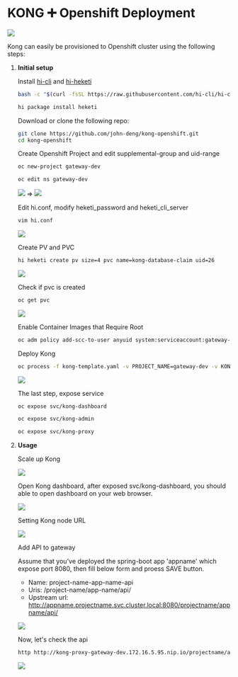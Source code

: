 # KONG ➕ Openshift Deployment

![](/assets/kong.png)

Kong can easily be provisioned to Openshift cluster using the following steps:

1. **Initial setup**

    Install [hi-cli](https://github.com/hi-cli/hi-cli) and [hi-heketi](https://github.com/hi-cli/hi-heketi)
    ```bash
    bash -c "$(curl -fsSL https://raw.githubusercontent.com/hi-cli/hi-cli/master/bin/install)"

    hi package install heketi

    ```

    Download or clone the following repo:

    ```bash
    git clone https://github.com/john-deng/kong-openshift.git
    cd kong-openshift    
    ```

    Create Openshift Project and edit supplemental-group and uid-range

    ```bash
    oc new-project gateway-dev

    oc edit ns gateway-dev
    ```
    ![](/assets/original-ns.png) => ![](/assets/modified-ns.png)

    Edit hi.conf, modify heketi_password and heketi_cli_server
    ```bash
    vim hi.conf
    ```
    ![](/assets/hi-conf.png) 

    Create PV and PVC
    ```bash
    hi heketi create pv size=4 pvc name=kong-database-claim uid=26
    ```

    ![](/assets/create-pvc.png)

    Check if pvc is created

    ```bash
    oc get pvc
    ```

    ![](/assets/check-pvc.png)

    Enable Container Images that Require Root

    ```bash
    oc adm policy add-scc-to-user anyuid system:serviceaccount:gateway-dev:default
    ```

    Deploy Kong
    ```bash
    oc process -f kong-template.yaml -v PROJECT_NAME=gateway-dev -v KONG_DASHBOARD_PASSWORD=password | oc create -f -
    ```

    ![](/assets/kong-deployment.png)


    The last step, expose service
    ```bash
    oc expose svc/kong-dashboard

    oc expose svc/kong-admin
    
    oc expose svc/kong-proxy
    ```

2. **Usage**

    Scale up Kong

    ![](/assets/kong-view.png)

    Open Kong dashboard, after exposed svc/kong-dashboard, you should able to open dashboard on your web browser.

    ![](/assets/kong-dashboard-view.png)

    Setting Kong node URL

    ![](/assets/kong-dashboard-conf.png)

    Add API to gateway

    Assume that you've deployed the spring-boot app 'appname' which expose port 8080, then fill below form and proess SAVE button.
    * Name: project-name-app-name-api
    * Uris: /project-name/app-name/api/
    * Upstream url: http://appname.projectname.svc.cluster.local:8080/projectname/appname/api/

    ![](/assets/kong-dashboard-add-api.png)

    Now, let's check the api
    ```bash
    http http://kong-proxy-gateway-dev.172.16.5.95.nip.io/projectname/appname/api/health
    ```

    ![](/assets/http-check-gateway-health.png)
